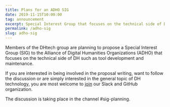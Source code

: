 ```yaml
---
title: Plans for an ADHO SIG
date: 2019-11-15T10:00:00
tag: announcement
excerpt: Special Interest Group that focuses on the technical side of DH such as tool development and maintenance.
permalink: /adho-sig
slug: adho-sig
---
```


<p>
Members of the DHtech group are planning to propose a Special Interest Group (SIG) to the Alliance of Digital Humanities Organizations (ADHO) that focuses on the technical side of DH such as tool development and maintenance.
</p>

<p>

If you are interested in being involved in the proposal writing, want to follow the discussion or are simply interested in the general topic of DH technology,
you are most welcome to <a href="https://dh-tech.github.io/join/">join</a> our Slack and GitHub organization.
<p>

<p>
The discussion is taking place in the channel #sig-planning.
<p>
